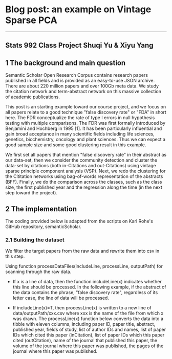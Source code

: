 # Blog post: an example on Vintage Sparse PCA

---
Stats 992 Class Project
Shuqi Yu & Xiyu Yang
---

## 1 The background and main question

Semantic Scholar Open Research Corpus contains research papers published in
all fields and is provided as an easy-to-use JSON archive. There are about 220
million papers and over 100Gb meta data. We study the citation network and
term-abstract network on this massive collection of academic publications.

This post is an starting example toward our course project, and we focus
on all papers relate to a good technique "false discovery rate" or "FDA" in
short here. The FDR conceptualize the rate of type I errors in null hypothesis
testing with multiple comparisons. The FDR was first formally introduced by
Benjamini and Hochberg in 1995 [1]. It has been particularly influential and
gain broad acceptance in many scientific fields including life sciences, genetics,
biochemistry, oncology and plant sciences. Thus we can expect a good sample
size and some good clustering result in this example.

We first set all papers that mention "false discovery rate" in their abstract as
our data-set, then we consider the community detection and cluster the data-set
by citations (both in-Citations and out-Citations) using vintage sparse principle 
component analysis (VSP). Next, we redo the clustering for the Cititation
networks using bag-of-words representation of the abstracts (BFF). Finally, we
do the comparison across the classes, such as the class size, the first published
year and the regression along the time (in the next step toward the project).

## 2 The implementation

The coding provided below is adapted from the scripts on Karl Rohe's GitHub
repository, semanticScholar.

### 2.1 Building the dataset

We filter the target papers from the raw data and rewrite them into csv in this
step.

Using function processDataFiles(includeLine, processLine, outputPath) for scanning 
through the raw data.

* If x is a line of data, then the function includeLine(x) indicates whether this line should be processed. In the following example, if the abstract of the data contains the phrase, "false discovery rate", regardless of its letter case, the line of data will be processed.

* If includeLine(x)=T, then processLine(x) is written to a new line of data/outputPath/xxx.csv where xxx is the name of the file from which x was drawn.
The processLine(x) function below converts the data into a tibble with
eleven columns, including paper ID, paper title, abstract, published year,
fields of study, list of author IDs and names, list of paper IDs which cited
this paper (inCitation), list of paper IDs which this paper cited (outCitation), name of the journal that published this paper, the volume of the
journal where this paper was published, the pages of the journal where
this paper was published.